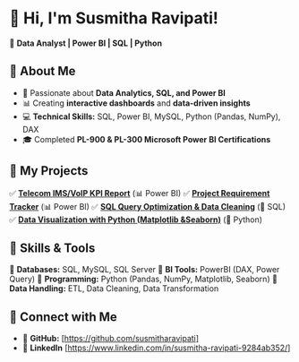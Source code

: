 # 👋 Hi, I'm Susmitha Ravipati!
🔷  **Data Analyst | Power BI | SQL | Python**

## 📌 About Me
-  🎯 Passionate about **Data Analytics, SQL, and Power BI**
-  📊 Creating **interactive dashboards** and **data-driven insights**
-  💻 **Technical Skills:** SQL, Power BI, MySQL, Python (Pandas, NumPy), DAX
-  🎓 Completed **PL-900 & PL-300 Microsoft Power BI Certifications**

## 📌 My Projects
✅ **[Telecom IMS/VoIP KPI Report](#)** (📊 Power BI)
✅ **[Project Requirement Tracker](#)** (📊 Power BI)
✅ **[SQL Query Optimization & Data Cleaning](#)** (📄 SQL)
✅ **[Data Visualization with Python (Matplotlib &Seaborn)](#)** (🐍 Python) 

## 📌 Skills & Tools
🔷 **Databases:** SQL, MySQL, SQL Server
🔷 **BI Tools:** PowerBI (DAX, Power Query)
🔷 **Programming:** Python (Pandas, NumPy, Matplotlib, Seaborn)
🔷 **Data Handling:** ETL, Data Cleaning, Data Transformation

## 📌 Connect with Me
- 🔗 **GitHub:** [https://github.com/susmitharavipati]
- 🔗 **LinkedIn** [https://www.linkedin.com/in/susmitha-ravipati-9284ab352/]
